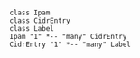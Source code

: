 
```plantuml { format="txt" }

class Ipam
class CidrEntry
class Label
Ipam "1" *-- "many" CidrEntry
CidrEntry "1" *-- "many" Label

```
